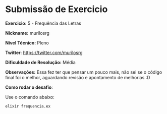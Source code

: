 # Submissão de Exercicio

**Exercicio:** 5 - Frequência das Letras

**Nickname:** murilosrg

**Nível Técnico:** Pleno

**Twitter**: https://twitter.com/murilosrg

**Dificuldade de Resolução:** Média

**Observações:** Essa fez ter que pensar um pouco mais, não sei se o código final foi o melhor, aguardando revisão e apontamento de melhorias :D

**Como rodar o desafio**:

Use o comando abaixo:

```bash
elixir frequencia.ex
```
